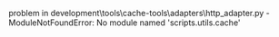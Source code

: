 problem in development\tools\cache-tools\adapters\http_adapter.py - ModuleNotFoundError: No module named 'scripts.utils.cache'
